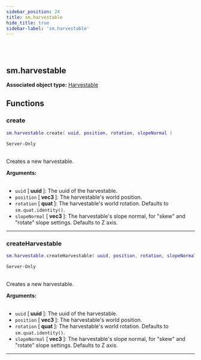 ```yaml
---
sidebar_position: 24
title: sm.harvestable
hide_title: true
sidebar-label: 'sm.harvestable'
---
```


<br></br>

## sm.harvestable

**Associated object type:** [Harvestable](/lua/Game-Script-Environment/Userdata/Harvestable)

## Functions

### create

```lua
sm.harvestable.create( uuid, position, rotation, slopeNormal )
```
<code>Server-Only</code> <br></br>

Creates a new harvestable.

<strong>Arguments:</strong> <br></br>

- <code>uuid</code> [<strong> uuid </strong>]: The uuid of the harvestable.
- <code>position</code> [<strong> vec3 </strong>]: The harvestable's world position.
- <code>rotation</code> [<strong> quat </strong>]: The harvestable's world rotation. Defaults to <code>sm.quat.identity()</code>.
- <code>slopeNormal</code> [<strong> vec3 </strong>]: The harvestable's slope normal, for "skew" and "rotate" slope settings. Defaults to Z axis.

---

### createHarvestable

```lua
sm.harvestable.createHarvestable( uuid, position, rotation, slopeNormal )
```
<code>Server-Only</code> <br></br>

Creates a new harvestable.

<strong>Arguments:</strong> <br></br>

- <code>uuid</code> [<strong> uuid </strong>]: The uuid of the harvestable.
- <code>position</code> [<strong> vec3 </strong>]: The harvestable's world position.
- <code>rotation</code> [<strong> quat </strong>]: The harvestable's world rotation. Defaults to <code>sm.quat.identity()</code>.
- <code>slopeNormal</code> [<strong> vec3 </strong>]: The harvestable's slope normal, for "skew" and "rotate" slope settings. Defaults to Z axis.

---